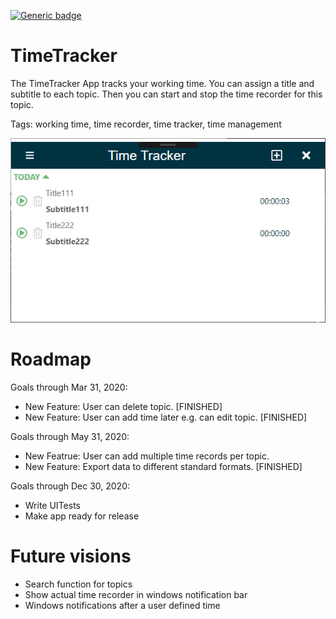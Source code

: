 [![Generic badge](https://img.shields.io/badge/TESTED-WIN10-green.svg)]()
# TimeTracker

The TimeTracker App tracks your working time. You can assign a title and subtitle to each topic. Then you can start and stop the time recorder for this topic.

Tags: working time, time recorder, time tracker, time management

![appOverview](https://github.com/elbec/TimeTracker/blob/master/TimeTracker/Documentation/appOverview.png?raw=true)

# Roadmap

Goals through Mar 31, 2020:
- New Feature: User can delete topic. [FINISHED]
- New Feature: User can add time later e.g. can edit topic. [FINISHED]

Goals through May 31, 2020:
- New Featrue: User can add multiple time records per topic.
- New Feature: Export data to different standard formats. [FINISHED]

Goals through Dec 30, 2020:
- Write UITests
- Make app ready for release

# Future visions
- Search function for topics
- Show actual time recorder in windows notification bar
- Windows notifications after a user defined time
